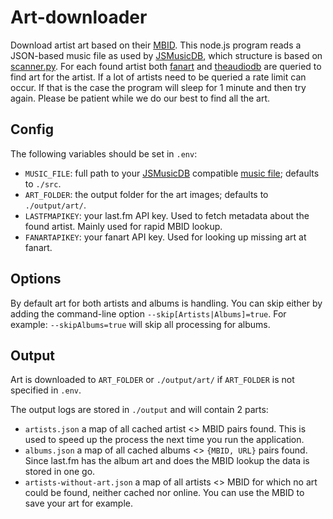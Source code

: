 # Art-downloader

Download artist art based on their [MBID](https://musicbrainz.org/). This node.js program reads a JSON-based music file as used by [JSMusicDB](https://www.jsmusicd.com), which structure is based on [scanner.py](https://github.com/lucienimmink/scanner.py). For each found artist both [fanart](https://fanart.tv/) and [theaudiodb](https://www.theaudiodb.com/) are queried to find art for the artist. If a lot of artists need to be queried a rate limit can occur. If that is the case the program will sleep for 1 minute and then try again. Please be patient while we do our best to find all the art.

## Config

The following variables should be set in `.env`:

- `MUSIC_FILE`: full path to your [JSMusicDB](https://www.jsmusicd.com) compatible [music file](https://github.com/lucienimmink/scanner.py); defaults to `./src`.
- `ART_FOLDER`: the output folder for the art images; defaults to `./output/art/`.
- `LASTFMAPIKEY`: your last.fm API key. Used to fetch metadata about the found artist. Mainly used for rapid MBID lookup.
- `FANARTAPIKEY`: your fanart API key. Used for looking up missing art at fanart.

## Options

By default art for both artists and albums is handling. You can skip either by adding the command-line option `--skip[Artists|Albums]=true`. For example: `--skipAlbums=true` will skip all processing for albums.

## Output

Art is downloaded to `ART_FOLDER` or `./output/art/` if `ART_FOLDER` is not specified in `.env`.

The output logs are stored in `./output` and will contain 2 parts:

- `artists.json` a map of all cached artist <> MBID pairs found. This is used to speed up the process the next time you run the application.
- `albums.json` a map of all cached albums <> `{MBID, URL}` pairs found. Since last.fm has the album art and does the MBID lookup the data is stored in one go.
- `artists-without-art.json` a map of all artists <> MBID for which no art could be found, neither cached nor online. You can use the MBID to save your art for example.
